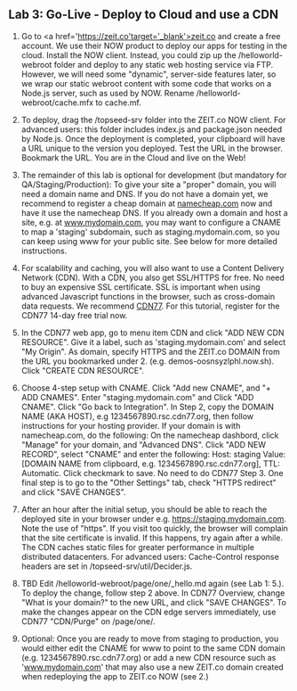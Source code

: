 ## Lab 3: Go-Live - Deploy to Cloud and use a CDN

1. Go to <a href='https://zeit.co'target='_blank'>zeit.co</a> and create a free account. We use their NOW product to deploy our apps for testing in the cloud. Install the NOW client.
Instead, you could zip up the /helloworld-webroot folder and deploy to any
static web hosting service via FTP. However, we will need some "dynamic", server-side features later, so we wrap our static webroot content with some code that works on a Node.js server, such as used by NOW.
Rename /helloworld-webroot/cache.mfx to cache.mf.

2. To deploy, drag the /topseed-srv folder into the ZEIT.co NOW client. For advanced users: this folder includes index.js and package.json needed by Node.js.
Once the deployment is completed, your clipboard will have a URL unique to the version you deployed. Test the URL in the browser. Bookmark the URL. You are in the Cloud and live on the Web!

3. The remainder of this lab is optional for development (but mandatory for QA/Staging/Production): To give your site a "proper" domain, you will need a domain name and DNS. If you do not have a domain yet, we recommend to register a cheap domain at <a href='https://www.namecheap.com/' target='_blank'>namecheap.com</a> now and have it use the namecheap DNS.
If you already own a domain and host a site, e.g. at www.mydomain.com, you may want to configure a CNAME to map a 'staging' subdomain, such as staging.mydomain.com, so you can keep using www for your public site. See below for more detailed instructions. 

4. For scalability and caching, you will also want to use a Content Delivery Network (CDN). With a CDN, you also get SSL/HTTPS for free. No need to buy an expensive SSL certificate. SSL is important when using advanced Javascript functions in the browser, such as cross-domain data requests. We recommend <a href='https://www.cdn77.com' target='_blank'>CDN77</a>. For this tutorial, register for the CDN77 14-day free trial now.

5. In the CDN77 web app, go to menu item CDN and click "ADD NEW CDN RESOURCE". Give it a label, such as 'staging.mydomain.com' and select "My Origin". As domain, specify HTTPS and the ZEIT.co DOMAIN from the URL you bookmarked under 2. (e.g. demos-oosnsyzlphl.now.sh). Click "CREATE CDN RESOURCE".

6. Choose 4-step setup with CNAME. Click "Add new CNAME", and "+ ADD CNAMES". Enter "staging.mydomain.com" and Click "ADD CNAME". Click "Go back to Integration". In Step 2, copy the DOMAIN NAME (AKA HOST), e.g 1234567890.rsc.cdn77.org, then follow instructions for your hosting provider. If your domain is with namecheap.com, do the following:
On the namecheap dashbord, click "Manage" for your domain, and "Advanced DNS". Click "ADD NEW RECORD", select "CNAME" and enter the following: Host: staging Value: [DOMAIN NAME from clipboard, e.g. 1234567890.rsc.cdn77.org], TTL: Automatic. Click checkmark to save.
No need to do CDN77 Step 3. One final step is to go to the "Other Settings" tab, check "HTTPS redirect" and click "SAVE CHANGES".

7. After an hour after the initial setup, you should be able to reach the deployed site in your browser under e.g. <a href='https://staging.mydomain.com' target='_blank'>https://staging.mydomain.com</a>. Note the use of "https". If you visit too quickly, the browser will complain that the site certificate is invalid. If this happens, try again after a while. The CDN caches static files for greater performance in multiple distributed datacenters. For advanced users: Cache-Control response headers are set in /topseed-srv/util/Decider.js.

8. TBD Edit /helloworld-webroot/page/one/_hello.md again (see Lab 1: 5.). To deploy the change, follow step 2 above. In CDN77 Overview, change "What is your domain?" to the new URL, and click "SAVE CHANGES". To make the changes appear on the CDN edge servers immediately, use CDN77 "CDN/Purge" on /page/one/.

9. Optional: Once you are ready to move from staging to production, you would either edit the CNAME for www to point to the same CDN domain (e.g. 1234567890.rsc.cdn77.org) or add a new CDN resource such as 'www.mydomain.com' that may also use a new ZEIT.co domain created when redeploying the app to ZEIT.co NOW (see 2.)

